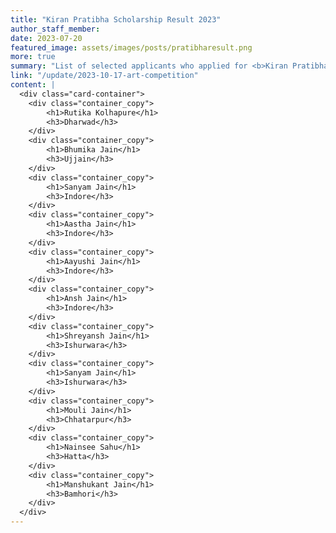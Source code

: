```yaml
---
title: "Kiran Pratibha Scholarship Result 2023"
author_staff_member:
date: 2023-07-20
featured_image: assets/images/posts/pratibharesult.png
more: true
summary: "List of selected applicants who applied for <b>Kiran Pratibha</b> Scholarship 2023."
link: "/update/2023-10-17-art-competition"
content: |
  <div class="card-container">
    <div class="container_copy">
        <h1>Rutika Kolhapure</h1>
        <h3>Dharwad</h3>
    </div>
    <div class="container_copy">
        <h1>Bhumika Jain</h1>
        <h3>Ujjain</h3>
    </div>
    <div class="container_copy">
        <h1>Sanyam Jain</h1>
        <h3>Indore</h3>
    </div>
    <div class="container_copy">
        <h1>Aastha Jain</h1>
        <h3>Indore</h3>
    </div>
    <div class="container_copy">
        <h1>Aayushi Jain</h1>
        <h3>Indore</h3>
    </div>
    <div class="container_copy">
        <h1>Ansh Jain</h1>
        <h3>Indore</h3>
    </div>
    <div class="container_copy">
        <h1>Shreyansh Jain</h1>
        <h3>Ishurwara</h3>
    </div>
    <div class="container_copy">
        <h1>Sanyam Jain</h1>
        <h3>Ishurwara</h3>
    </div>
    <div class="container_copy">
        <h1>Mouli Jain</h1>
        <h3>Chhatarpur</h3>
    </div>
    <div class="container_copy">
        <h1>Nainsee Sahu</h1>
        <h3>Hatta</h3>
    </div>
    <div class="container_copy">
        <h1>Manshukant Jain</h1>
        <h3>Bamhori</h3>
    </div>
  </div>
---
```

